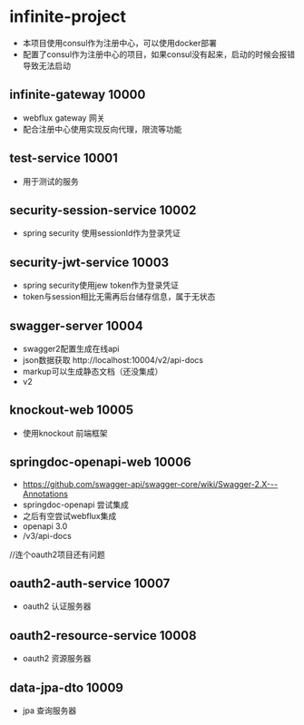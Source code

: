 # infinite-project 
- 本项目使用consul作为注册中心，可以使用docker部署
- 配置了consul作为注册中心的项目，如果consul没有起来，启动的时候会报错导致无法启动

## infinite-gateway 10000 
- webflux gateway 网关
- 配合注册中心使用实现反向代理，限流等功能

## test-service 10001
- 用于测试的服务

## security-session-service 10002
- spring security 使用sessionId作为登录凭证

## security-jwt-service 10003
- spring security使用jew token作为登录凭证
- token与session相比无需再后台储存信息，属于无状态

## swagger-server 10004
- swagger2配置生成在线api
- json数据获取 http://localhost:10004/v2/api-docs
- markup可以生成静态文档（还没集成）
- v2

## knockout-web 10005
- 使用knockout 前端框架

## springdoc-openapi-web 10006
- https://github.com/swagger-api/swagger-core/wiki/Swagger-2.X---Annotations
- springdoc-openapi 尝试集成
- 之后有空尝试webflux集成
- openapi 3.0
- /v3/api-docs  


//连个oauth2项目还有问题
## oauth2-auth-service 10007
- oauth2 认证服务器

## oauth2-resource-service 10008
- oauth2 资源服务器

## data-jpa-dto 10009
- jpa 查询服务器